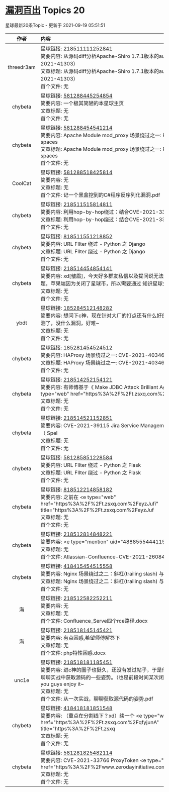 # [漏洞百出](https://public.zsxq.com/groups/555848225184.html) Topics 20

星球最新20条Topic - 更新于 2021-09-19 05:51:51

|作者|内容|发表时间|
|:---:|:---|:---|
|threedr3am|星球链接: [218511111252841](https://wx.zsxq.com/dweb2/index/topic_detail/218511111252841) <br />简要内容: 从源码diff分析Apache-Shiro 1.7.1版本的auth bypass（CVE-2021-41303）<br />文章标题: 从源码diff分析Apache-Shiro 1.7.1版本的auth bypass（CVE-2021-41303）<br />首个文件: 无|2021-09-18 15:54:36|
|chybeta|星球链接: [581288445254854](https://wx.zsxq.com/dweb2/index/topic_detail/581288445254854) <br />简要内容: 一个极其简陋的本星球主页<br />文章标题: 无<br />首个文件: 无|2021-09-17 23:21:33|
|chybeta|星球链接: [581288454541214](https://wx.zsxq.com/dweb2/index/topic_detail/581288454541214) <br />简要内容: Apache Module mod_proxy 场景绕过之一: Request Method white spaces<br />文章标题: Apache Module mod_proxy 场景绕过之一: Request Method white spaces<br />首个文件: 无|2021-09-17 18:41:30|
|CoolCat|星球链接: [581288518425814](https://wx.zsxq.com/dweb2/index/topic_detail/581288518425814) <br />简要内容: 无<br />文章标题: 无<br />首个文件: 记一个黑盒挖到的C#程序反序列化漏洞.pdf|2021-09-15 19:14:49|
|chybeta|星球链接: [218511515814811](https://wx.zsxq.com/dweb2/index/topic_detail/218511515814811) <br />简要内容: 利用hop-by-hop绕过：结合CVE-2021-33197<br />文章标题: 利用hop-by-hop绕过：结合CVE-2021-33197<br />首个文件: 无|2021-09-14 18:33:19|
|chybeta|星球链接: [818511551218852](https://wx.zsxq.com/dweb2/index/topic_detail/818511551218852) <br />简要内容: URL FIlter 绕过 - Python 之 Django<br />文章标题: URL FIlter 绕过 - Python 之 Django<br />首个文件: 无|2021-09-13 17:56:04|
|chybeta|星球链接: [218514454854141](https://wx.zsxq.com/dweb2/index/topic_detail/218514454854141) <br />简要内容: xd[皱眉]，今天好多群友私信以及提问说无法续费。安卓端应该没问题，苹果端因为关闭了星球币，所以需要通过 知识星球公众号 渠道了<br />文章标题: 无<br />首个文件: 无|2021-09-11 11:25:56|
|ybdt|星球链接: [185284512148282](https://wx.zsxq.com/dweb2/index/topic_detail/185284512148282) <br />简要内容: 想问下c神，现在针对大厂的打点还有什么好的思路吗，子域、c段都测了，没什么漏洞，好难~<br />文章标题: 无<br />首个文件: 无|2021-09-11 09:57:28|
|chybeta|星球链接: [185281454524512](https://wx.zsxq.com/dweb2/index/topic_detail/185281454524512) <br />简要内容: HAProxy 场景绕过之一: CVE-2021-40346<br />文章标题: HAProxy 场景绕过之一: CVE-2021-40346<br />首个文件: 无|2021-09-09 20:23:18|
|chybeta|星球链接: [218514252154121](https://wx.zsxq.com/dweb2/index/topic_detail/218514252154121) <br />简要内容: 有师傅基于《 Make JDBC Attack Brilliant Again   》（ <e type="web" href="https%3A%2F%2Ft.zsxq.com%2FBeUzZRJ"<br />文章标题: 无<br />首个文件: 无|2021-09-09 13:57:57|
|chybeta|星球链接: [218514521152851](https://wx.zsxq.com/dweb2/index/topic_detail/218514521152851) <br />简要内容: CVE-2021-39115 Jira Service Management Server 的模板注入（ Spel<br />文章标题: 无<br />首个文件: 无|2021-09-08 17:19:45|
|chybeta|星球链接: [581285851228584](https://wx.zsxq.com/dweb2/index/topic_detail/581285851228584) <br />简要内容: URL FIlter 绕过 - Python 之 Flask<br />文章标题: URL FIlter 绕过 - Python 之 Flask<br />首个文件: 无|2021-09-06 19:47:01|
|chybeta|星球链接: [818512214858182](https://wx.zsxq.com/dweb2/index/topic_detail/818512214858182) <br />简要内容: 之前在 <e type="web" href="https%3A%2F%2Ft.zsxq.com%2FeyzJufi" title="https%3A%2F%2Ft.zsxq.com%2FeyzJuf<br />文章标题: 无<br />首个文件: 无|2021-09-05 22:01:38|
|chybeta|星球链接: [218512814848221](https://wx.zsxq.com/dweb2/index/topic_detail/218512814848221) <br />简要内容: <e type="hashtag" hid="452584848158" title="%23CVE%23" /> <e type="mention" uid="48885554441158" tit<br />文章标题: 无<br />首个文件: Atlassian-Confluence-CVE-2021-26084漏洞分析.pdf|2021-09-03 14:41:16|
|chybeta|星球链接: [418415454515558](https://wx.zsxq.com/dweb2/index/topic_detail/418415454515558) <br />简要内容: Nginx 场景绕过之二：斜杠(trailing slash) 与 编码 <br />文章标题: Nginx 场景绕过之二：斜杠(trailing slash) 与 编码<br />首个文件: 无|2021-09-02 18:00:51|
|海|星球链接: [218512582252211](https://wx.zsxq.com/dweb2/index/topic_detail/218512582252211) <br />简要内容: 无<br />文章标题: 无<br />首个文件: Confluence_Serve四个rce路径.docx|2021-09-02 14:40:50|
|海|星球链接: [218518145145421](https://wx.zsxq.com/dweb2/index/topic_detail/218518145145421) <br />简要内容: 有点困惑,希望师傅解答下<br />文章标题: 无<br />首个文件: php特性困惑.docx|2021-09-01 13:11:26|
|unc1e|星球链接: [218518181185451](https://wx.zsxq.com/dweb2/index/topic_detail/218518181185451) <br />简要内容: 进c神的圈子也挺久，还没有发过帖子，于是借最近的一个案例，来聊聊实战中获取源码的一些姿势。（也是前段时间某次闭门分享的素材：hope you guys enjoy it~<br />文章标题: 无<br />首个文件: 从一次实战，聊聊获取源代码的姿势.pdf|2021-08-31 23:17:48|
|chybeta|星球链接: [418418181851548](https://wx.zsxq.com/dweb2/index/topic_detail/418418181851548) <br />简要内容: （重点在分割线下？xd）续一个  <e type="web" href="https%3A%2F%2Ft.zsxq.com%2FqfyjunA" title="https%3A%2F%2Ft.zsxq<br />文章标题: 无<br />首个文件: 无|2021-08-31 22:37:03|
|chybeta|星球链接: [581281825482114](https://wx.zsxq.com/dweb2/index/topic_detail/581281825482114) <br />简要内容: CVE-2021-33766 ProxyToken <e type="web" href="https%3A%2F%2Fwww.zerodayinitiative.com%2Fblog%2F2021%<br />文章标题: 无<br />首个文件: 无|2021-08-31 15:39:21|
